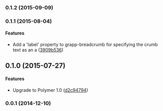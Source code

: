 <a name="0.1.2"></a>
### 0.1.2 (2015-09-09)


<a name="0.1.1"></a>
### 0.1.1 (2015-08-04)


#### Features

* Add a 'label' property to grapp-breadcrumb for specifying the crumb text as an a ([3909b536](http://github.com/grappendorf/grapp-breadcrumbs/commit/3909b5367e6a86a4069158dca019f44604e16625))


<a name="0.1.0"></a>
## 0.1.0 (2015-07-27)


#### Features

* Upgrade to Polymer 1.0 ([d2c94794](http://github.com/grappendorf/grapp-breadcrumbs/commit/d2c94794ba12bdcb03eedd704dca150c1b603432))


<a name="0.0.1"></a>
### 0.0.1 (2014-12-10)


